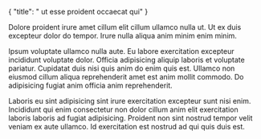 {
  "title": " ut esse proident occaecat qui"
}

Dolore proident irure amet cillum elit cillum ullamco nulla ut. Ut ex duis excepteur dolor do tempor. Irure nulla aliqua anim minim enim minim.

Ipsum voluptate ullamco nulla aute. Eu labore exercitation excepteur incididunt voluptate dolor. Officia adipisicing aliquip laboris et voluptate pariatur. Cupidatat duis nisi quis anim do enim quis est. Ullamco non eiusmod cillum aliqua reprehenderit amet est anim mollit commodo. Do adipisicing fugiat anim officia anim reprehenderit.

Laboris eu sint adipisicing sint irure exercitation excepteur sunt nisi enim. Incididunt qui enim consectetur non dolor cillum anim elit exercitation laboris laboris ad fugiat adipisicing. Proident non sint nostrud tempor velit veniam ex aute ullamco. Id exercitation est nostrud ad qui quis duis est.